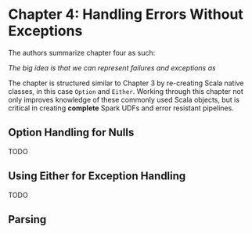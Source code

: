# Chapter 4: Handling Errors Without Exceptions

The authors summarize chapter four as such:

_The big idea is that we can represent failures
and exceptions as_

The chapter is structured similar to Chapter 3 by re-creating
Scala native classes, in this case `Option` and `Either`. Working
through this chapter not only improves knowledge of these commonly
used Scala objects, but is critical in creating **complete** Spark
UDFs and error resistant pipelines.

## Option Handling for Nulls

TODO

## Using Either for Exception Handling

TODO

## Parsing